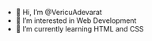 <ul>
<li>👋 Hi, I’m @VericuAdevarat</li>
<li>👀 I’m interested in Web Development</li>
<li>🌱 I’m currently learning HTML and CSS</li>
</ul>
